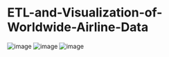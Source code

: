 # ETL-and-Visualization-of-Worldwide-Airline-Data

![image](https://github.com/user-attachments/assets/a618c0c7-0bd6-486d-8bba-9c812d91d64b)
![image](https://github.com/user-attachments/assets/0152cdd0-af22-4233-b439-6ba10d18f199)
![image](https://github.com/user-attachments/assets/5a4b5399-06a6-45e6-a8f5-42bda09ea597)

